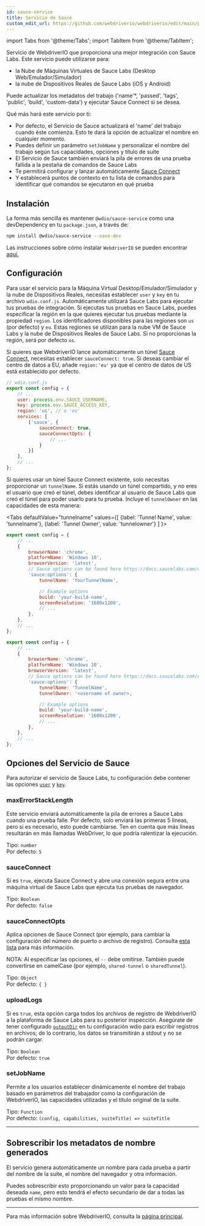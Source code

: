 ```yaml
---
id: sauce-service
title: Servicio de Sauce
custom_edit_url: https://github.com/webdriverio/webdriverio/edit/main/packages/wdio-sauce-service/README.md
---
```


import Tabs from '@theme/Tabs';
import TabItem from '@theme/TabItem';

Servicio de WebdriverIO que proporciona una mejor integración con Sauce Labs. Este servicio puede utilizarse para:

- la Nube de Máquinas Virtuales de Sauce Labs (Desktop Web/Emulador/Simulador)
- la nube de Dispositivos Reales de Sauce Labs (iOS y Android)

Puede actualizar los metadatos del trabajo ('name'*, 'passed', 'tags', 'public', 'build', 'custom-data') y ejecutar Sauce Connect si se desea.

Qué más hará este servicio por ti:

- Por defecto, el Servicio de Sauce actualizará el 'name' del trabajo cuando éste comienza. Esto te dará la opción de actualizar el nombre en cualquier momento.
- Puedes definir un parámetro `setJobName` y personalizar el nombre del trabajo según tus capacidades, opciones y título de suite
- El Servicio de Sauce también enviará la pila de errores de una prueba fallida a la pestaña de comandos de Sauce Labs
- Te permitirá configurar y lanzar automáticamente [Sauce Connect](https://docs.saucelabs.com/secure-connections/)
- Y establecerá puntos de contexto en tu lista de comandos para identificar qué comandos se ejecutaron en qué prueba

## Instalación

La forma más sencilla es mantener `@wdio/sauce-service` como una devDependency en tu `package.json`, a través de:

```sh
npm install @wdio/sauce-service --save-dev
```

Las instrucciones sobre cómo instalar `WebdriverIO` se pueden encontrar [aquí.](https://webdriver.io/docs/gettingstarted)

## Configuración

Para usar el servicio para la Máquina Virtual Desktop/Emulador/Simulador y la nube de Dispositivos Reales, necesitas establecer `user` y `key` en tu archivo `wdio.conf.js`. Automáticamente utilizará Sauce Labs para ejecutar tus pruebas de integración. Si ejecutas tus pruebas en Sauce Labs, puedes especificar la región en la que quieres ejecutar tus pruebas mediante la propiedad `region`. Los identificadores disponibles para las regiones son `us` (por defecto) y `eu`. Estas regiones se utilizan para la nube VM de Sauce Labs y la nube de Dispositivos Reales de Sauce Labs. Si no proporcionas la región, será por defecto `us`.

Si quieres que WebdriverIO lance automáticamente un túnel [Sauce Connect](https://docs.saucelabs.com/secure-connections/#sauce-connect-proxy), necesitas establecer `sauceConnect: true`. Si deseas cambiar el centro de datos a EU, añade `region:'eu'` ya que el centro de datos de US está establecido por defecto.

```js
// wdio.conf.js
export const config = {
    // ...
    user: process.env.SAUCE_USERNAME,
    key: process.env.SAUCE_ACCESS_KEY,
    region: 'us', // o 'eu'
    services: [
        ['sauce', {
            sauceConnect: true,
            sauceConnectOpts: {
                // ...
            }
        }]
    ],
    // ...
};
```

Si quieres usar un túnel Sauce Connect existente, solo necesitas proporcionar un `tunnelName`. Si estás usando un túnel compartido, y no eres el usuario que creó el túnel, debes identificar al usuario de Sauce Labs que creó el túnel para poder usarlo para tu prueba. Incluye el `tunnelOwner` en las capacidades de esta manera:

<Tabs
  defaultValue="tunnelname"
  values={[
    {label: 'Tunnel Name', value: 'tunnelname'},
    {label: 'Tunnel Owner', value: 'tunnelowner'}
  ]
}>
<TabItem value="tunnelname">

```js
export const config = {
    // ...
    {
        browserName: 'chrome',
        platformName: 'Windows 10',
        browserVersion: 'latest',
        // Sauce options can be found here https://docs.saucelabs.com/dev/test-configuration-options/
        'sauce:options': {
            tunnelName: 'YourTunnelName',

            // Example options
            build: 'your-build-name',
            screenResolution: '1600x1200',
            // ...
        },
    },
    // ...
};
```

</TabItem>
<TabItem value="tunnelowner">

```js
export const config = {
    // ...
    {
        browserName: 'chrome',
        platformName: 'Windows 10',
        browserVersion: 'latest',
        // Sauce options can be found here https://docs.saucelabs.com/dev/test-configuration-options/
        'sauce:options': {
            tunnelName: 'TunnelName',
            tunnelOwner: '<username of owner>,

            // Example options
            build: 'your-build-name',
            screenResolution: '1600x1200',
            // ...
        },
    },
    // ...
};
```

</TabItem>
</Tabs>

## Opciones del Servicio de Sauce

Para autorizar el servicio de Sauce Labs, tu configuración debe contener las opciones [`user`](https://webdriver.io/docs/options#user) y [`key`](https://webdriver.io/docs/options#key).

### maxErrorStackLength

Este servicio enviará automáticamente la pila de errores a Sauce Labs cuando una prueba falle. Por defecto, solo enviará las primeras 5 líneas, pero si es necesario, esto puede cambiarse. Ten en cuenta que más líneas resultarán en más llamadas WebDriver, lo que podría ralentizar la ejecución.

Tipo: `number`<br />
Por defecto: `5`

### sauceConnect

Si es `true`, ejecuta Sauce Connect y abre una conexión segura entre una máquina virtual de Sauce Labs que ejecuta tus pruebas de navegador.

Tipo: `Boolean`<br />
Por defecto: `false`

### sauceConnectOpts

Aplica opciones de Sauce Connect (por ejemplo, para cambiar la configuración del número de puerto o archivo de registro). Consulta [esta lista](https://docs.saucelabs.com/dev/cli/sauce-connect-5/run/) para más información.

NOTA: Al especificar las opciones, el `--` debe omitirse. También puede convertirse en camelCase (por ejemplo, `shared-tunnel` o `sharedTunnel`).

Tipo: `Object`<br />
Por defecto: `{ }`

### uploadLogs

Si es `true`, esta opción carga todos los archivos de registro de WebdriverIO a la plataforma de Sauce Labs para su posterior inspección. Asegúrate de tener configurado [`outputDir`](https://webdriver.io/docs/options#outputdir) en tu configuración wdio para escribir registros en archivos; de lo contrario, los datos se transmitirán a stdout y no se podrán cargar.

Tipo: `Boolean`<br />
Por defecto: `true`

### setJobName

Permite a los usuarios establecer dinámicamente el nombre del trabajo basado en parámetros del trabajador como la configuración de WebdriverIO, las capacidades utilizadas y el título original de la suite.

Tipo: `Function`<br />
Por defecto: `(config, capabilities, suiteTitle) => suiteTitle`

----

## Sobrescribir los metadatos de nombre generados

El servicio genera automáticamente un nombre para cada prueba a partir del nombre de la suite, el nombre del navegador y otra información.

Puedes sobrescribir esto proporcionando un valor para la capacidad deseada `name`, pero esto tendrá el efecto secundario de dar a todas las pruebas el mismo nombre.

----

Para más información sobre WebdriverIO, consulta la [página principal](https://webdriver.io).